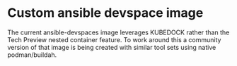 # Custom ansible devspace image

The current ansible-devspaces image leverages KUBEDOCK rather than the Tech Preview nested container feature. To work around this a community version of that image is being created with similar tool sets using native podman/buildah.
